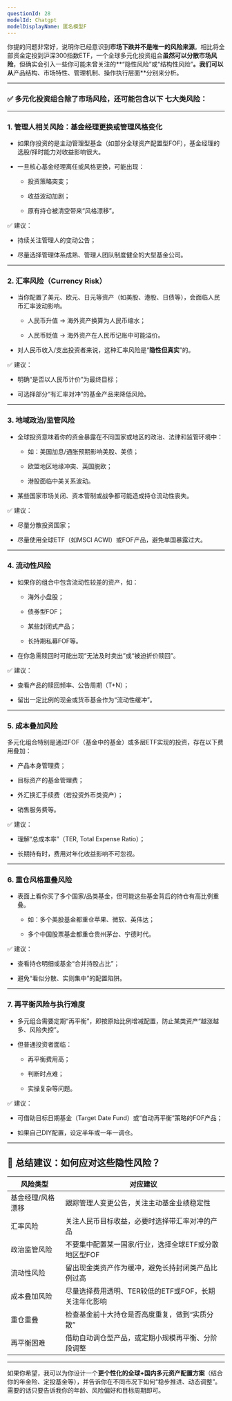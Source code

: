 ```yaml
---
questionId: 28
modelId: Chatgpt
modelDisplayName: 匿名模型F
---
```

你提的问题非常好，说明你已经意识到**市场下跌并不是唯一的风险来源**。相比将全部资金定投到沪深300指数ETF，一个全球多元化投资组合**虽然可以分散市场风险**，但确实会引入一些你可能未曾关注的**“隐性风险”或“结构性风险”**。我们可以从**产品结构、市场特性、管理机制、操作执行层面**分别来分析。

---

### ✅ 多元化投资组合除了市场风险，还可能包含以下 **七大类风险**：

---

### 1. **管理人相关风险：基金经理更换或管理风格变化**

- 如果你投资的是主动管理型基金（如部分全球资产配置型FOF），基金经理的选股/择时能力对收益影响很大。
    
- 一旦核心基金经理离任或风格更换，可能出现：
    
    - 投资策略突变；
        
    - 收益波动加剧；
        
    - 原有持仓被清空带来“风格漂移”。
        

✅ 建议：

- 持续关注管理人的变动公告；
    
- 尽量选择管理体系成熟、管理人团队制度健全的大型基金公司。
    

---

### 2. **汇率风险（Currency Risk）**

- 当你配置了美元、欧元、日元等资产（如美股、港股、日债等），会面临人民币汇率波动影响。
    
    - 人民币升值 → 海外资产换算为人民币缩水；
        
    - 人民币贬值 → 海外资产在人民币记账中可能溢价。
        
- 对人民币收入/支出投资者来说，这种汇率风险是“**隐性但真实**”的。
    

✅ 建议：

- 明确“是否以人民币计价”为最终目标；
    
- 可选择部分“有汇率对冲”的基金产品来降低风险。
    

---

### 3. **地域政治/监管风险**

- 全球投资意味着你的资金暴露在不同国家或地区的政治、法律和监管环境中：
    
    - 如：美国加息/通胀预期影响美股、美债；
        
    - 欧盟地区地缘冲突、英国脱欧；
        
    - 港股面临中美关系波动。
        
- 某些国家市场关闭、资本管制或战争都可能造成持仓流动性丧失。
    

✅ 建议：

- 尽量分散投资国家；
    
- 尽量使用全球ETF（如MSCI ACWI）或FOF产品，避免单国暴露过大。
    

---

### 4. **流动性风险**

- 如果你的组合中包含流动性较差的资产，如：
    
    - 海外小盘股；
        
    - 债券型FOF；
        
    - 某些封闭式产品；
        
    - 长持期私募FOF等。
        
- 在你急需赎回时可能出现“无法及时卖出”或“被迫折价赎回”。
    

✅ 建议：

- 查看产品的赎回频率、公告周期（T+N）；
    
- 留出一定比例的现金或货币基金作为“流动性缓冲”。
    

---

### 5. **成本叠加风险**

多元化组合特别是通过FOF（基金中的基金）或多层ETF实现的投资，存在以下费用叠加：

- 产品本身管理费；
    
- 目标资产的基金管理费；
    
- 外汇换汇手续费（若投资外币类资产）；
    
- 销售服务费等。
    

✅ 建议：

- 理解“总成本率”（TER, Total Expense Ratio）；
    
- 长期持有时，费用对年化收益影响不可忽视。
    

---

### 6. **重仓风格重叠风险**

- 表面上看你买了多个国家/品类基金，但可能这些基金背后的持仓有高比例重叠。
    
    - 如：多个美股基金都重仓苹果、微软、英伟达；
        
    - 多个中国股票基金都重仓贵州茅台、宁德时代。
        

✅ 建议：

- 查看持仓明细或基金“合并持股占比”；
    
- 避免“看似分散、实则集中”的配置陷阱。
    

---

### 7. **再平衡风险与执行难度**

- 多元组合需要定期“再平衡”，即按原始比例增减配置，防止某类资产“越涨越多、风险失控”。
    
- 但普通投资者面临：
    
    - 再平衡费用高；
        
    - 判断时点难；
        
    - 实操复杂等问题。
        

✅ 建议：

- 可借助目标日期基金（Target Date Fund）或“自动再平衡”策略的FOF产品；
    
- 如果自己DIY配置，设定半年或一年一调仓。
    

---

## 🧭 总结建议：如何应对这些隐性风险？

|风险类型|对应建议|
|---|---|
|基金经理/风格漂移|跟踪管理人变更公告，关注主动基金业绩稳定性|
|汇率风险|关注人民币目标收益，必要时选择带汇率对冲的产品|
|政治监管风险|不要集中配置某一国家/行业，选择全球ETF或分散地区型FOF|
|流动性风险|留出现金类资产作为缓冲，避免长持封闭类产品比例过高|
|成本叠加风险|尽量选择费用透明、TER较低的ETF或FOF，长期关注年化影响|
|重仓重叠|检查基金前十大持仓是否高度重复，做到“实质分散”|
|再平衡困难|借助自动调仓型产品，或定期小规模再平衡、分阶段调整|

---

如果你希望，我可以为你设计一个**更个性化的全球+国内多元资产配置方案**（结合你的年金险、定投基金等），并告诉你在不同市况下如何“稳步推进、动态调整”。需要的话只要告诉我你的年龄、风险偏好和目标周期即可。